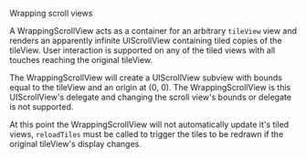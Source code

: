 Wrapping scroll views

A WrappingScrollView acts as a container for an arbitrary `tileView` view and renders an apparently infinite UIScrollView containing tiled copies of the tileView. User interaction is supported on any of the tiled views with all touches reaching the original tileView.

The WrappingScrollView will create a UIScrollView subview with bounds equal to the tileView and an origin at (0, 0). The WrappingScrollView is this UIScrollView's delegate and changing the scroll view's bounds or delegate is not supported.  

At this point the WrappingScrollView will not automatically update it's tiled views, `reloadTiles` must be called to trigger the tiles to be redrawn if the original tileView's display changes.